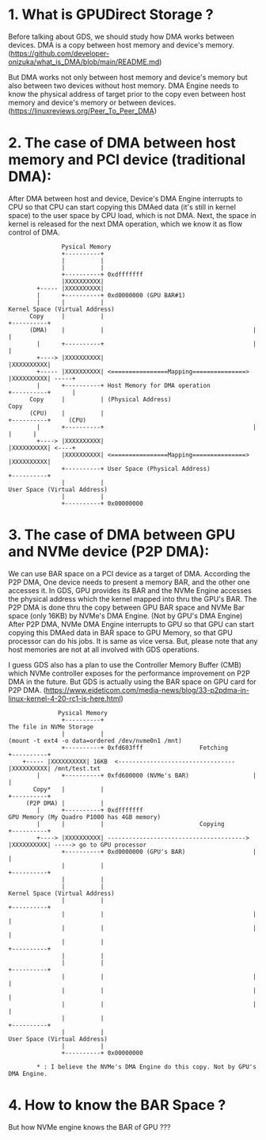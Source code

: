 # 1. What is GPUDirect Storage ?
Before talking about GDS, we should study how DMA works between devices. DMA is a copy between host memory and device's memory. 
(https://github.com/developer-onizuka/what_is_DMA/blob/main/README.md)

But DMA works not only between host memory and device's memory but also between two devices without host memory. 
DMA Engine needs to know the physical address of target prior to the copy even between host memory and device's memory or between devices. 
(https://linuxreviews.org/Peer_To_Peer_DMA)

# 2. The case of DMA between host memory and PCI device (traditional DMA):
After DMA between host and device, Device's DMA Engine interrupts to CPU so that CPU can start copying this DMAed data (it's still in kernel space) to the user space by CPU load, which is not DMA. Next, the space in kernel is released for the next DMA operation, which we know it as flow control of DMA.
```
               Pysical Memory
               +----------+
               |          |
               |          |
               +----------+ 0xdfffffff
               |XXXXXXXXXX|
        +----- |XXXXXXXXXX|
        |      +----------+ 0xd0000000 (GPU BAR#1)
        |      |          |                                          Kernel Space (Virtual Address)
      Copy     |          |                                          +----------+
      (DMA)    |          |                                          |          |
        |      +----------+                                          |          | 
        +----> |XXXXXXXXXX|                                          |XXXXXXXXXX|
        +----- |XXXXXXXXXX| <================Mapping===============> |XXXXXXXXXX| -----+
        |      +----------+ Host Memory for DMA operation            +----------+      |
      Copy     |          | (Physical Address)                                        Copy
      (CPU)    |          |                                          +----------+     (CPU)
        |      +----------+                                          |          |      |
        +----> |XXXXXXXXXX|                                          |XXXXXXXXXX| <----+
               |XXXXXXXXXX| <================Mapping===============> |XXXXXXXXXX|
               +----------+ User Space (Physical Address)            +----------+
               |          |                                          User Space (Virtual Address)
               |          |
               +----------+ 0x00000000
```
# 3. The case of DMA between GPU and NVMe device (P2P DMA):
We can use BAR space on a PCI device as a target of DMA. According the P2P DMA, One device needs to present a memory BAR, and the other one accesses it. 
In GDS, GPU provides its BAR and the NVMe Engine accesses the physical address which the kernel mapped into thru the GPU's BAR. The P2P DMA is done thru the copy between GPU BAR space and NVMe Bar space (only 16KB) by NVMe's DMA Engine. (Not by GPU's DMA Engine) 
After P2P DMA, NVMe DMA Engine interrupts to GPU so that GPU can start copying this DMAed data in BAR space to GPU Memory, so that GPU processor can do his jobs. 
It is same as vice versa. But, please note that any host memories are not at all involved with GDS operations.


I guess GDS also has a plan to use the Controller Memory Buffer (CMB) which NVMe controller exposes for the performance improvement on P2P DMA in the future. But GDS is actually using the BAR space on GPU card for P2P DMA.
(https://www.eideticom.com/media-news/blog/33-p2pdma-in-linux-kernel-4-20-rc1-is-here.html)
```
              Pysical Memory
               +----------+                                          The file in NVMe Storage
               |          |                                          (mount -t ext4 -o data=ordered /dev/nvme0n1 /mnt)
               +----------+ 0xfd603fff                Fetching       +----------+
	+----- |XXXXXXXXXX| 16KB  <--------------------------------- |XXXXXXXXXX| /mnt/test.txt
        |      +----------+ 0xfd600000 (NVMe's BAR)                  |          |
       Copy*   |          |                                          +----------+
     (P2P DMA) |          |                                           
        |      +----------+ 0xdfffffff                               GPU Memory (My Quadro P1000 has 4GB memory)
        |      |          |                           Copying        +----------+
        +----> |XXXXXXXXXX| ---------------------------------------> |XXXXXXXXXX| -----> go to GPU processor
               +----------+ 0xd0000000 (GPU's BAR)                   |          |
               |          |                                          +----------+
               |          |
               |          |                                          Kernel Space (Virtual Address)
               |          |                                          +----------+
               |          |                                          |          |
               |          |                                          |          |
               |          |                                          +----------+
               |          |                                                      
               |          |                                          +----------+
               |          |                                          |          |
               |          |                                          |          |
               |          |                                          |          |
               |          |                                          +----------+
               |          |                                          User Space (Virtual Address)
               |          |
               +----------+ 0x00000000

        * : I believe the NVMe's DMA Engine do this copy. Not by GPU's DMA Engine.

```
# 4. How to know the BAR Space ?
But how NVMe engine knows the BAR of GPU ???

